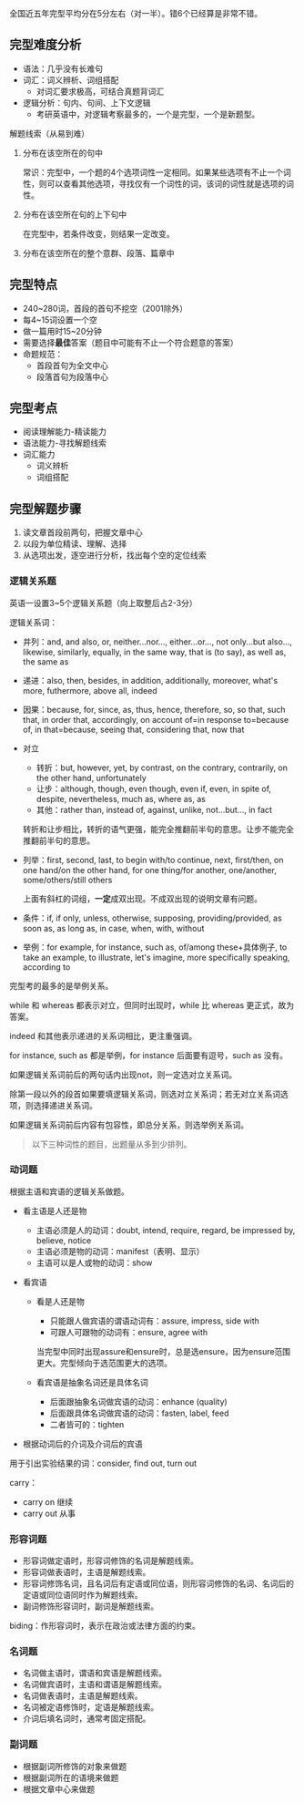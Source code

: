 全国近五年完型平均分在5分左右（对一半）。错6个已经算是非常不错。

## 完型难度分析

- 语法：几乎没有长难句
- 词汇：词义辨析、词组搭配
    - 对词汇要求极高，可结合真题背词汇
- 逻辑分析：句内、句间、上下文逻辑
    - 考研英语中，对逻辑考察最多的，一个是完型，一个是新题型。

解题线索（从易到难）

1. 分布在该空所在的句中

    常识：完型中，一个题的4个选项词性一定相同。如果某些选项有不止一个词性，则可以查看其他选项，寻找仅有一个词性的词，该词的词性就是选项的词性。

2. 分布在该空所在句的上下句中

    在完型中，若条件改变，则结果一定改变。

3. 分布在该空所在的整个意群、段落、篇章中

## 完型特点

- 240~280词，首段的首句不挖空（2001除外）
- 每4~15词设置一个空
- 做一篇用时15~20分钟
- 需要选择**最佳**答案（题目中可能有不止一个符合题意的答案）
- 命题规范：
    - 首段首句为全文中心
    - 段落首句为段落中心

## 完型考点

- 阅读理解能力-精读能力
- 语法能力-寻找解题线索
- 词汇能力
    - 词义辨析
    - 词组搭配

## 完型解题步骤

1. 读文章首段前两句，把握文章中心
2. 以段为单位精读、理解、选择
3. 从选项出发，逐空进行分析，找出每个空的定位线索

### 逻辑关系题

英语一设置3~5个逻辑关系题（向上取整后占2-3分）

逻辑关系词：
- 并列：and, and also, or, neither...nor..., either...or..., not only...but also..., likewise, similarly, equally, in the same way, that is (to say), as well as, the same as
- 递进：also, then, besides, in addition, additionally, moreover, what's more, futhermore, above all, indeed
- 因果：because, for, since, as, thus, hence, therefore, so, so that, such that, in order that, accordingly, on account of=in response to=because of, in that=because, seeing that, considering that, now that
- 对立
    - 转折：but, however, yet, by contrast, on the contrary, contrarily, on the other hand, unfortunately
    - 让步：although, though, even though, even if, even, in spite of, despite, nevertheless, much as, where as, as
    - 其他：rather than, instead of, against, unlike, not...but..., in fact
    
    转折和让步相比，转折的语气更强，能完全推翻前半句的意思。让步不能完全推翻前半句的意思。

- 列举：first, second, last, to begin with/to continue, next, first/then, on one hand/on the other hand, for one thing/for another, one/another, some/others/still others

    上面有斜杠的词组，**一定**成双出现。不成双出现的说明文章有问题。

- 条件：if, if only, unless, otherwise, supposing, providing/provided, as soon as, as long as, in case, when, with, without
- 举例：for example, for instance, such as, of/among these+具体例子, to take an example, to illustrate, let's imagine, more specifically speaking, according to

完型考的最多的是举例关系。

while 和 whereas 都表示对立，但同时出现时，while 比 whereas 更正式，故为答案。

indeed 和其他表示递进的关系词相比，更注重强调。

for instance, such as 都是举例，for instance 后面要有逗号，such as 没有。

如果逻辑关系词前后的两句话内出现not，则一定选对立关系词。

除第一段以外的段首如果要填逻辑关系词，则选对立关系词；若无对立关系词选项，则选择递进关系词。

如果逻辑关系词前后内容有包容性，即总分关系，则选举例关系词。

> 以下三种词性的题目，出题量从多到少排列。

### 动词题

根据主语和宾语的逻辑关系做题。

- 看主语是人还是物
    - 主语必须是人的动词：doubt, intend, require, regard, be impressed by, believe, notice
    - 主语必须是物的动词：manifest（表明、显示）
    - 主语可以是人或物的动词：show
- 看宾语
    - 看是人还是物
        - 只能跟人做宾语的谓语动词有：assure, impress, side with
        - 可跟人可跟物的动词有：ensure, agree with
    
        当完型中同时出现assure和ensure时，总是选ensure，因为ensure范围更大。完型倾向于选范围更大的选项。
    
    - 看宾语是抽象名词还是具体名词
        - 后面跟抽象名词做宾语的动词：enhance (quality)
        - 后面跟具体名词做宾语的动词：fasten, label, feed
        - 二者皆可的：tighten

- 根据动词后的介词及介词后的宾语

用于引出实验结果的词：consider, find out, turn out

carry：
- carry on 继续
- carry out 从事

### 形容词题

- 形容词做定语时，形容词修饰的名词是解题线索。
- 形容词做表语时，主语是解题线索。
- 形容词修饰名词，且名词后有定语或同位语，则形容词修饰的名词、名词后的定语或同位语同时作为解题线索。
- 副词修饰形容词时，副词是解题线索。

biding：作形容词时，表示在政治或法律方面的约束。

### 名词题

- 名词做主语时，谓语和宾语是解题线索。
- 名词做宾语时，主语和谓语是解题线索。
- 名词做表语时，主语是解题线索。
- 名词被定语修饰时，定语是解题线索。
- 介词后填名词时，通常考固定搭配。

### 副词题

- 根据副词所修饰的对象来做题
- 根据副词所在的语境来做题
- 根据文章中心来做题

